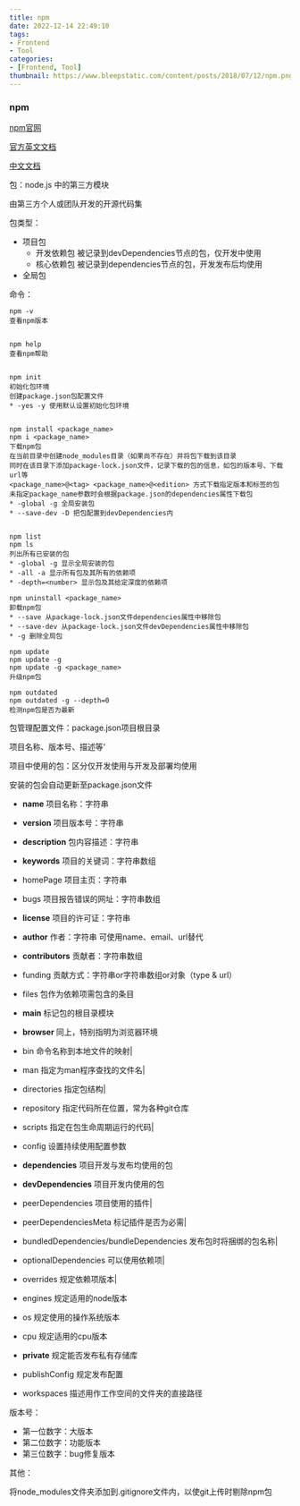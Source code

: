 ```yaml
---
title: npm
date: 2022-12-14 22:49:10
tags:
- Frontend
- Tool
categories:
- [Frontend, Tool]
thumbnail: https://www.bleepstatic.com/content/posts/2018/07/12/npm.png
---
```


### npm

[npm官网](https://www.npmjs.com/)

[官方英文文档](https://docs.npmjs.com/)

[中文文档](https://www.npmjs.com.cn/)

包：node.js 中的第三方模块

由第三方个人或团队开发的开源代码集

包类型：

* 项目包
  * 开发依赖包    被记录到devDependencies节点的包，仅开发中使用
  * 核心依赖包    被记录到dependencies节点的包，开发发布后均使用
* 全局包

命令：

```
npm -v
查看npm版本


npm help
查看npm帮助


npm init
初始化包环境
创建package.json包配置文件
* -yes -y 使用默认设置初始化包环境


npm install <package_name>
npm i <package_name>
下载npm包
在当前目录中创建node_modules目录（如果尚不存在）并将包下载到该目录
同时在该目录下添加package-lock.json文件，记录下载的包的信息，如包的版本号、下载url等
<package_name>@<tag> <package_name>@<edition> 方式下载指定版本和标签的包
未指定package_name参数时会根据package.json的dependencies属性下载包
* -global -g 全局安装包
* --save-dev -D 把包配置到devDependencies内


npm list
npm ls
列出所有已安装的包
* -global -g 显示全局安装的包
* -all -a 显示所有包及其所有的依赖项
* -depth=<number> 显示包及其给定深度的依赖项

npm uninstall <package_name>
卸载npm包
* --save 从package-lock.json文件dependencies属性中移除包
* --save-dev 从package-lock.json文件devDependencies属性中移除包
* -g 删除全局包

npm update
npm update -g
npm update -g <package_name>
升级npm包

npm outdated
npm outdated -g --depth=0
检测npm包是否为最新
```

包管理配置文件：package.json项目根目录

项目名称、版本号、描述等‘

项目中使用的包：区分仅开发使用与开发及部署均使用

安装的包会自动更新至package.json文件

* **name**   项目名称：字符串
* **version**   项目版本号：字符串
* **description**   包内容描述：字符串
* **keywords**  项目的关键词：字符串数组
* homePage 项目主页：字符串
* bugs 项目报告错误的网址：字符串数组
* **license** 项目的许可证：字符串
* **author**  作者：字符串        可使用name、email、url替代
* **contributors**  贡献者：字符串数组
* funding  贡献方式：字符串or字符串数组or对象（type & url）
* files  包作为依赖项需包含的条目
* **main**   标记包的根目录模块
* **browser**   同上，特别指明为浏览器环境
* bin    命令名称到本地文件的映射|
* man    指定为man程序查找的文件名|
* directories    指定包结构|
* repository    指定代码所在位置，常为各种git仓库
* scripts    指定在包生命周期运行的代码|
* config   设置持续使用配置参数
* **dependencies**    项目开发与发布均使用的包
* **devDependencies**    项目开发内使用的包
* peerDependencies    项目使用的插件|
* peerDependenciesMeta    标记插件是否为必需|

* bundledDependencies/bundleDependencies    发布包时将捆绑的包名称|
* optionalDependencies    可以使用依赖项|
* overrides    规定依赖项版本|
* engines    规定适用的node版本
* os    规定使用的操作系统版本
* cpu    规定适用的cpu版本
* **private**    规定能否发布私有存储库
* publishConfig    规定发布配置
* workspaces    描述用作工作空间的文件夹的直接路径

版本号：

* 第一位数字：大版本
* 第二位数字：功能版本
* 第三位数字：bug修复版本

其他：

将node_modules文件夹添加到.gitignore文件内，以使git上传时剔除npm包
